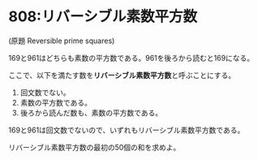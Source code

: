 # 808:リバーシブル素数平方数

(原題 Reversible prime squares)

169と961はどちらも素数の平方数である。961を後ろから読むと169になる。

ここで、以下を満たす数を**リバーシブル素数平方数**と呼ぶことにする。

1. 回文数でない。
2. 素数の平方数である。
3. 後ろから読んだ数も、素数の平方数である。

169と961は回文数でないので、いずれもリバーシブル素数平方数である。

リバーシブル素数平方数の最初の50個の和を求めよ。

